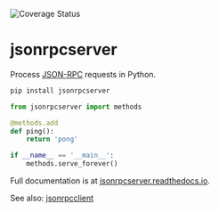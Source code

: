 ![Coverage Status](https://coveralls.io/repos/github/bcb/jsonrpcserver/badge.svg?branch=master)

# jsonrpcserver

Process [JSON-RPC](http://www.jsonrpc.org/) requests in Python.

```sh
pip install jsonrpcserver
```

```python
from jsonrpcserver import methods

@methods.add
def ping():
    return 'pong'

if __name__ == '__main__':
    methods.serve_forever()
```

Full documentation is at [jsonrpcserver.readthedocs.io](https://jsonrpcserver.readthedocs.io/).

See also: [jsonrpcclient](https://github.com/bcb/jsonrpcclient)
